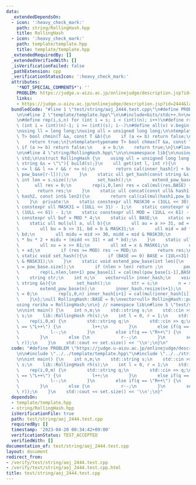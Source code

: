 ```yaml
---
data:
  _extendedDependsOn:
  - icon: ':heavy_check_mark:'
    path: string/RollingHash.hpp
    title: RollingHash
  - icon: ':heavy_check_mark:'
    path: template/template.hpp
    title: template/template.hpp
  _extendedRequiredBy: []
  _extendedVerifiedWith: []
  _isVerificationFailed: false
  _pathExtension: cpp
  _verificationStatusIcon: ':heavy_check_mark:'
  attributes:
    '*NOT_SPECIAL_COMMENTS*': ''
    PROBLEM: https://judge.u-aizu.ac.jp/onlinejudge/description.jsp?id=2444&lang=jp
    links:
    - https://judge.u-aizu.ac.jp/onlinejudge/description.jsp?id=2444&lang=jp
  bundledCode: "#line 1 \"test/string/aoj_2444.test.cpp\"\n#define PROBLEM \"https://judge.u-aizu.ac.jp/onlinejudge/description.jsp?id=2444&lang=jp\"\
    \n\n#line 2 \"template/template.hpp\"\n\n#include<bits/stdc++.h>\n#line 5 \"template/template.hpp\"\
    \n#define rep(i,s,n) for (int i = s; i < (int)(n); i++)\n#define rrep(i,s,n) for\
    \ (int i = (int)(n)-1; i >= (int)(s); i--)\n#define all(v) v.begin(),v.end()\n\
    \nusing ll = long long;\nusing ull = unsigned long long;\n\ntemplate<typename\
    \ T> bool chmin(T &a, const T &b){\n    if (a <= b) return false;\n    a = b;\n\
    \    return true;\n}\ntemplate<typename T> bool chmax(T &a, const T &b){\n   \
    \ if (a >= b) return false;\n    a = b;\n    return true;\n}\n#line 2 \"string/RollingHash.hpp\"\
    \n\n#line 4 \"string/RollingHash.hpp\"\n\n\nnamespace lib{\n\nusing namespace\
    \ std;\n\nstruct RollingHash {\n    using ull = unsigned long long;\n    RollingHash(const\
    \ string &s = \"\"){ build(s);}\n    ull get(int l, int r){\n        assert(0\
    \ <= l && l <= r && r <= n);\n        return cal(inner_hash[r] + buf - mul(inner_hash[l],\
    \ pow_base[r-l]));\n    }\n    static ull get_hash(const string &s){\n       \
    \ int len = s.size();\n        set_hash();\n        extend_pow_base(len);\n  \
    \      ull res = 0;\n        rep(i,0,len) res = cal(mul(res,BASE) + s[i]);\n \
    \       return res;\n    }\n    static ull concat(const ull& hash1, const ull&\
    \ hash2, const int& len2){\n        return cal(cal(mul(hash1,pow_base[len2]))+hash2);\n\
    \    }\n  private:\n    static constexpr ull MASK30 = (1ULL << 30) - 1;\n    static\
    \ constexpr ull MASK31 = (1ULL << 31) - 1;\n    static constexpr ull MASK61 =\
    \ (1ULL << 61) - 1;\n    static constexpr ull MOD = (1ULL << 61) - 1;\n    static\
    \ constexpr ull buf = MOD * 4;\n    static ull BASE;\n    static vector<ull> pow_base;\n\
    \    static ull mul(ull a, ull b){\n        ull au = a >> 31, ad = a & MASK31;\n\
    \        ull bu = b >> 31, bd = b & MASK31;\n        ull mid = ad * bu + au *\
    \ bd;\n        ull midu = mid >> 30, midd = mid & MASK30;\n        return (au\
    \ * bu * 2 + midu + (midd << 31) + ad * bd);\n    }\n    static ull cal(ull x){\n\
    \        ull xu = x >> 61;\n        ull xd = x & MASK61;\n        ull res = xu\
    \ + xd;\n        if (res >= MOD) res -= MOD;\n        return res;\n    }\n   \
    \ static void set_hash(){\n        if (BASE == 0) BASE = (1UL<<31) + (random_device()()\
    \ & MASK31);\n    }\n    static void extend_pow_base(int len){\n        int nlen\
    \ = pow_base.size();\n        if (nlen > len) return ;\n        pow_base.resize(len+1);\n\
    \        rep(i,nlen,len+1) pow_base[i] = cal(mul(pow_base[i-1],BASE));\n    }\n\
    \    string str;\n    int n;\n    vector<ull> inner_hash;\n    void build(const\
    \ string &s){\n        set_hash();\n        str = s;\n        n = s.size();\n\
    \        extend_pow_base(n);\n        inner_hash.resize(n+1);\n        inner_hash[0]\
    \ = 0;\n        rep(i,0,n) inner_hash[i+1] = cal(mul(inner_hash[i],BASE) + s[i]);\n\
    \    }\n};\null RollingHash::BASE = 0;\nvector<ull> RollingHash::pow_base = vector<ull>(1,1);\n\
    using roriha = RollingHash;\n\n} // namespace lib\n#line 5 \"test/string/aoj_2444.test.cpp\"\
    \n\nint main() {\n    int n,m;\n    std::string s;\n    std::cin >> n >> m >>\
    \ s;\n    lib::RollingHash rh(s);\n    int l = 0, r = 1;\n    std::set<ull> set;\n\
    \    rep(i,0,m) {\n        std::string q;\n        std::cin >> q;\n        if(q\
    \ == \"L++\") {\n            l++;\n        }\n        else if(q == \"L--\") {\n\
    \            l--;\n        }\n        else if(q == \"R++\") {\n            r++;\n\
    \        }\n        else {\n            r--;\n        }\n        set.insert(rh.get(l,\
    \ r));\n    }\n    std::cout << set.size() << '\\n';\n}\n"
  code: "#define PROBLEM \"https://judge.u-aizu.ac.jp/onlinejudge/description.jsp?id=2444&lang=jp\"\
    \n\n#include \"../../template/template.hpp\"\n#include \"../../string/RollingHash.hpp\"\
    \n\nint main() {\n    int n,m;\n    std::string s;\n    std::cin >> n >> m >>\
    \ s;\n    lib::RollingHash rh(s);\n    int l = 0, r = 1;\n    std::set<ull> set;\n\
    \    rep(i,0,m) {\n        std::string q;\n        std::cin >> q;\n        if(q\
    \ == \"L++\") {\n            l++;\n        }\n        else if(q == \"L--\") {\n\
    \            l--;\n        }\n        else if(q == \"R++\") {\n            r++;\n\
    \        }\n        else {\n            r--;\n        }\n        set.insert(rh.get(l,\
    \ r));\n    }\n    std::cout << set.size() << '\\n';\n}"
  dependsOn:
  - template/template.hpp
  - string/RollingHash.hpp
  isVerificationFile: true
  path: test/string/aoj_2444.test.cpp
  requiredBy: []
  timestamp: '2023-04-20 00:34:42+09:00'
  verificationStatus: TEST_ACCEPTED
  verifiedWith: []
documentation_of: test/string/aoj_2444.test.cpp
layout: document
redirect_from:
- /verify/test/string/aoj_2444.test.cpp
- /verify/test/string/aoj_2444.test.cpp.html
title: test/string/aoj_2444.test.cpp
---
```

